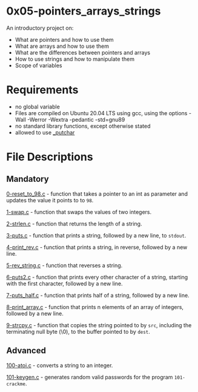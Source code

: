 # 0x05-pointers_arrays_strings
An introductory project on:

- What are pointers and how to use them
- What are arrays and how to use them
- What are the differences between pointers and arrays
- How to use strings and how to manipulate them
- Scope of variables
# Requirements
- no global variable
- Files are compiled on Ubuntu 20.04 LTS using gcc, using the options -Wall -Werror -Wextra -pedantic -std=gnu89
- no standard library functions, except otherwise stated
- allowed to use [_putchar](https://github.com/holbertonschool/_putchar.c/blob/master/_putchar.c)
# File Descriptions
## Mandatory
[0-reset_to_98.c](https://github.com/Gbeminiyi2022/alx-low_level_programming/blob/main/0x05-pointers_arrays_strings/0-reset_to_98.c) - function that takes a pointer to an int as parameter and updates the value it points to to `98`.

[1-swap.c](https://github.com/Gbeminiyi2022/alx-low_level_programming/blob/main/0x05-pointers_arrays_strings/1-swap.c) - function that swaps the values of two integers.

[2-strlen.c](https://github.com/Gbeminiyi2022/alx-low_level_programming/blob/main/0x05-pointers_arrays_strings/2-strlen.c) - function that returns the length of a string.

[3-puts.c](https://github.com/Gbeminiyi2022/alx-low_level_programming/blob/main/0x05-pointers_arrays_strings/3-puts.c) - function that prints a string, followed by a new line, to `stdout`.

[4-print_rev.c](https://github.com/Gbeminiyi2022/alx-low_level_programming/blob/main/0x05-pointers_arrays_strings/4-print_rev.c) - function that prints a string, in reverse, followed by a new line.

[5-rev_string.c](https://github.com/Gbeminiyi2022/alx-low_level_programming/blob/main/0x05-pointers_arrays_strings/5-rev_string.c) - function that reverses a string.

[6-puts2.c](https://github.com/Gbeminiyi2022/alx-low_level_programming/blob/main/0x05-pointers_arrays_strings/6-puts2.c) - function that prints every other character of a string, starting with the first character, followed by a new line.

[7-puts_half.c](https://github.com/Gbeminiyi2022/alx-low_level_programming/blob/main/0x05-pointers_arrays_strings/7-puts_half.c) - function that prints half of a string, followed by a new line.

[8-print_array.c](https://github.com/Gbeminiyi2022/alx-low_level_programming/blob/main/0x05-pointers_arrays_strings/8-print_array.c) - function that prints n elements of an array of integers, followed by a new line.

[9-strcpy.c](https://github.com/Gbeminiyi2022/alx-low_level_programming/blob/main/0x05-pointers_arrays_strings/9-strcpy.c) - function that copies the string pointed to by `src`, including the terminating null byte (\0), to the buffer pointed to by `dest`.

## Advanced
[100-atoi.c](https://github.com/Gbeminiyi2022/alx-low_level_programming/blob/main/0x05-pointers_arrays_strings/100-atoi.c) - converts a string to an integer.

[101-keygen.c](https://github.com/Gbeminiyi2022/alx-low_level_programming/blob/main/0x05-pointers_arrays_strings/101-keygen.c) - generates random valid passwords for the program `101-crackme`.
